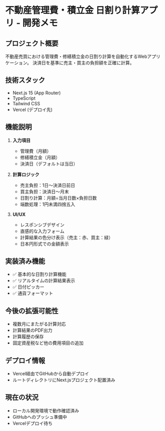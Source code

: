 # 不動産管理費・積立金 日割り計算アプリ - 開発メモ

## プロジェクト概要
不動産売買における管理費・修繕積立金の日割り計算を自動化するWebアプリケーション。
決済日を基準に売主・買主の負担額を正確に計算。

## 技術スタック
- Next.js 15 (App Router)
- TypeScript
- Tailwind CSS
- Vercel (デプロイ先)

## 機能説明
1. **入力項目**
   - 管理費（月額）
   - 修繕積立金（月額）
   - 決済日（デフォルトは当日）

2. **計算ロジック**
   - 売主負担：1日〜決済日前日
   - 買主負担：決済日〜月末
   - 日割り計算：月額÷当月日数×負担日数
   - 端数処理：1円未満四捨五入

3. **UI/UX**
   - レスポンシブデザイン
   - 直感的な入力フォーム
   - 計算結果の色分け表示（売主：赤、買主：緑）
   - 日本円形式での金額表示

## 実装済み機能
- ✅ 基本的な日割り計算機能
- ✅ リアルタイムの計算結果表示
- ✅ 日付ピッカー
- ✅ 通貨フォーマット

## 今後の拡張可能性
- 複数月にまたがる計算対応
- 計算結果のPDF出力
- 計算履歴の保存
- 固定資産税など他の費用項目の追加

## デプロイ情報
- Vercel経由でGitHubから自動デプロイ
- ルートディレクトリにNext.jsプロジェクト配置済み

## 現在の状況
- ローカル開発環境で動作確認済み
- GitHubへのプッシュ準備中
- Vercelデプロイ待ち